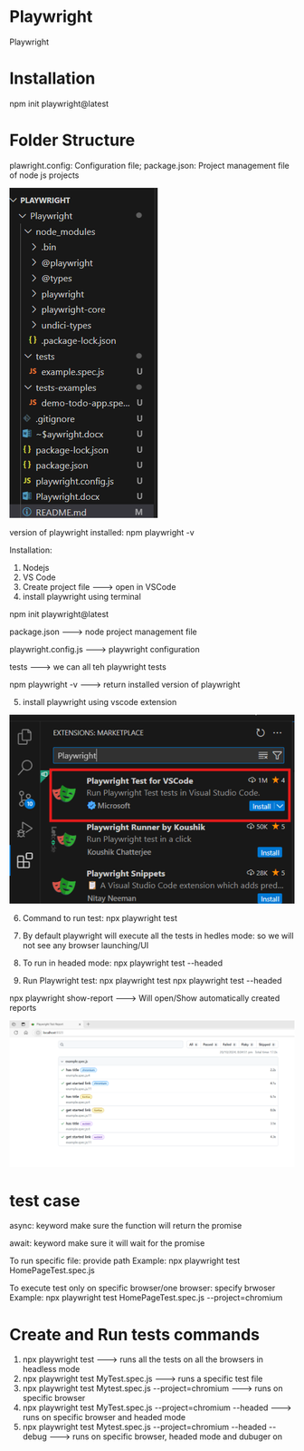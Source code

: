 # Playwright
Playwright

# Installation
npm init playwright@latest

# Folder Structure
plawright.config: Configuration file; package.json: Project management file of node js projects

![alt text](image.png)

version of playwright installed:  npm playwright -v

Installation:
1) Nodejs
2) VS Code
3) Create project file ---> open in VSCode
4) install playwright using terminal

npm init playwright@latest

package.json ---> node project management file

playwright.config.js ---> playwright configuration

tests ---> we can all teh playwright tests

npm playwright -v ---> return installed version of playwright

5) install playwright using vscode extension

![alt text](image-1.png)

6) Command to run test: npx playwright test

7) By default playwright will execute all the tests in hedles mode: so we will not see any browser launching/UI

8) To run in headed mode: npx playwright test --headed

9) Run Playwright test:
npx playwright test
npx playwright test --headed

npx playwright show-report ---> Will open/Show automatically created reports

![alt text](image-2.png)

# test case
async: keyword make sure the function will return the promise

await: keyword make sure it will wait for the promise

To run specific file: provide path
Example: npx playwright test HomePageTest.spec.js

To execute test only on specific browser/one browser: specify brwoser
Example:  npx playwright test HomePageTest.spec.js --project=chromium

# Create and Run tests commands
1) npx playwright test ---> runs all the tests on all the browsers in headless mode
2) npx playwright test MyTest.spec.js ---> runs a specific test file
3) npx playwright test Mytest.spec.js --project=chromium ---> runs on specific browser
4) npx playwright test MyTest.spec.js --project=chromium --headed ---> runs on specific browser and headed mode
5) npx playwright test Mytest.spec.js --project=chromium --headed --debug ---> runs on specific browser, headed mode and dubuger on
